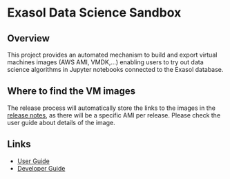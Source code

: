 # Exasol Data Science Sandbox

## Overview

This project provides an automated mechanism to build and export virtual machines images (AWS AMI, VMDK,...)
enabling users to try out data science algorithms in Jupyter notebooks connected to the Exasol database.

## Where to find the VM images

The release process will automatically store the links to the images in the [release notes](https://github.com/exasol/data-science-sandbox/releases/latest), as there will be a specific AMI per release.
Please check the user guide about details of the image.

## Links

* [User Guide](doc/user_guide/user_guide.md)
* [Developer Guide](doc/developer_guide/developer_guide.md)
